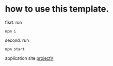 # how to use this template.

fisrt. run 

```
npm i
```

second. run 

```
npm start
```

application site 
[projectV](https://project-v.vercel.app/)
